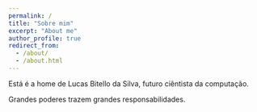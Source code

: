 ```yaml
---
permalink: /
title: "Sobre mim"
excerpt: "About me"
author_profile: true
redirect_from: 
  - /about/
  - /about.html
---
```


Está é a home de Lucas Bitello da Silva, futuro ciêntista da computação.

Grandes poderes trazem grandes responsabilidades.
